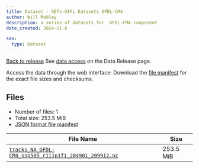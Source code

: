 ```yaml
---
title: Dataset - SETx-UIFL Datasets GFDL-CM4
author: Will Mobley
description: a series of datasets for  GFDL-CM4 component
date_created: 2024-11-8

seo:
  type: Dataset
---
```


[Back to release](./index.html#datasets)
See [data access](./index.html#data-access) on the Data Release page.

Access the data through the  web interface: 
Download the [file manifest](https://web.corral.tacc.utexas.edu//datasets//GFDL-CM4/manifest.json) for the exact file sizes and checksums.

## Files

- Number of files: 1
- Total size: 253.5 MiB
- [JSON format file manifest](https://web.corral.tacc.utexas.edu//datasets//GFDL-CM4/manifest.json)

|                                                                                                     File Name                                                                                                      |   Size    |
| ------------------------------------------------------------------------------------------------------------------------------------------------------------------------------------------------------------------ | --------- |
| [`tracks_NA_GFDL-CM4_ssp585_r1i1p1f1_204901_209912.nc`](https://web.corral.tacc.utexas.edu/setxuifl/tropical_cyclones/downscaled_cmip6_tracks/ssp585/GFDL-CM4/tracks_NA_GFDL-CM4_ssp585_r1i1p1f1_204901_209912.nc) | 253.5 MiB |
